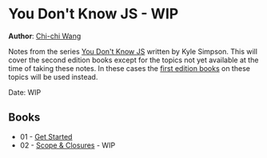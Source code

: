 # You Don't Know JS - WIP
**Author**: [Chi-chi Wang](https://github.com/chichiwang)

Notes from the series [You Don't Know JS](https://github.com/getify/You-Dont-Know-JS) written by Kyle Simpson. This will cover the second edition books except for the topics not yet available at the time of taking these notes. In these cases the [first edition books](https://github.com/getify/You-Dont-Know-JS/blob/1st-ed/README.md) on these topics will be used instead.

Date: WIP

## Books
* 01 - [Get Started](./01-get-started)
* 02 - [Scope & Closures](./02-scope-and-closures) - WIP
